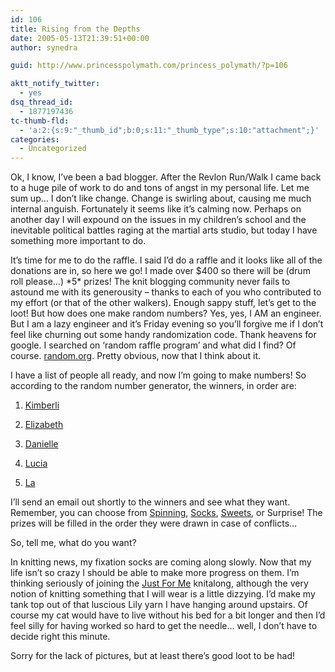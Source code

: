 ```yaml
---
id: 106
title: Rising from the Depths
date: 2005-05-13T21:39:51+00:00
author: synedra

guid: http://www.princesspolymath.com/princess_polymath/?p=106

aktt_notify_twitter:
  - yes
dsq_thread_id:
  - 1877197436
tc-thumb-fld:
  - 'a:2:{s:9:"_thumb_id";b:0;s:11:"_thumb_type";s:10:"attachment";}'
categories:
  - Uncategorized
---
```

Ok, I know, I&#8217;ve been a bad blogger. After the Revlon Run/Walk I came back to a huge pile of work to do and tons of angst in my personal life. Let me sum up&#8230; I don&#8217;t like change. Change is swirling about, causing me much internal anguish. Fortunately it seems like it&#8217;s calming now. Perhaps on another day I will expound on the issues in my children&#8217;s school and the inevitable political battles raging at the martial arts studio, but today I have something more important to do.
  
It&#8217;s time for me to do the raffle. I said I&#8217;d do a raffle and it looks like all of the donations are in, so here we go! I made over $400 so there will be (drum roll please&#8230;) \*5\* prizes! The knit blogging community never fails to astound me with its generousity &#8211; thanks to each of you who contributed to my effort (or that of the other walkers). Enough sappy stuff, let&#8217;s get to the loot! But how does one make random numbers? Yes, yes, I AM an engineer. But I am a lazy engineer and it&#8217;s Friday evening so you&#8217;ll forgive me if I don&#8217;t feel like churning out some handy randomization code. Thank heavens for google. I searched on &#8216;random raffle program&#8217; and what did I find? Of course. [random.org](http://www.random.org). Pretty obvious, now that I think about it.
  
I have a list of people all ready, and now I&#8217;m going to make numbers! So according to the random number generator, the winners, in order are:
  
1) [Kimberli](www.kimberlinewyork.blogspot.com)
  
2) [Elizabeth](www.threeolivemartini.blogspot.com)
  
3) [Danielle](http://poeticpurl.blogspot.com)
  
4) [Lucia](http://knit4ever.blogspot.com)
  
5) [La](http://www.knottygirls.com/jenlablog/)
  
I&#8217;ll send an email out shortly to the winners and see what they want. Remember, you can choose from [Spinning](http://www.perlgoddess.com/blog/archives/2005/04/happy_friday.html), [Socks](http://www.perlgoddess.com/blog/archives/2005/04/lets_talk_socks.html), [Sweets](http://www.perlgoddess.com/blog/archives/2005/04/this_ones_for_y.html), or Surprise! The prizes will be filled in the order they were drawn in case of conflicts&#8230;
  
So, tell me, what do you want?
  
In knitting news, my fixation socks are coming along slowly. Now that my life isn&#8217;t so crazy I should be able to make more progress on them. I&#8217;m thinking seriously of joining the [Just For Me](http://justformakal2005.bravehost.com/) knitalong, although the very notion of knitting something that I will wear is a little dizzying. I&#8217;d make my tank top out of that luscious Lily yarn I have hanging around upstairs. Of course my cat would have to live without his bed for a bit longer and then I&#8217;d feel silly for having worked so hard to get the needle&#8230; well, I don&#8217;t have to decide right this minute.
  
Sorry for the lack of pictures, but at least there&#8217;s good loot to be had!